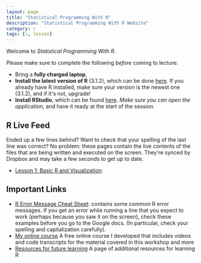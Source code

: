 ```yaml
---
layout: page
title: "Statistical Programming With R"
description: "Statistical Programming With R Website"
category: r
tags: [r, lesson]
---
```


Welcome to *Statistical Programming With R*.

Please make sure to complete the following *before* coming to lecture:

* Bring a **fully charged laptop**,
* **Install the latest version of R** (3.1.2), which can be done [here](http://lib.stat.cmu.edu/R/CRAN/). If you already have R installed, make sure your version is the newest one (3.1.2), and if it's not, upgrade!
* **Install RStudio**, which can be found [here](http://www.rstudio.com/). *Make sure you can open the application,* and have it ready at the start of the session.

R Live Feed
----------------
Ended up a few lines behind? Want to check that your spelling of the last line was correct? No problem: these pages contain the live contents of the files that are being written and executed on the screen. They're synced by Dropbox and may take a few seconds to get up to date.
 
* [Lesson 1: Basic R and Visualization](https://www.dropbox.com/s/qehj8y1v0qlec5y/lesson1.txt?dl=0):

Important Links
---------------

* [R Error Message Cheat Sheet](/courses/errors): contains some common R error messages. If you get an error while running a line that you expect to work (perhaps because you saw it on the screen), check these examples before you go to the Google docs. (In particular, check your spelling and capitalization carefully).
* [My online course](/RData/) A free online course I developed that includes videos and code transcripts for the material covered in this workshop and more
* [Resources for future learning](/RData/resources/) A page of additional resources for learning R
